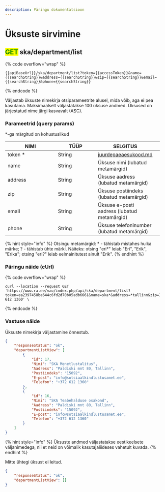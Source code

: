 ```yaml
---
description: Päringu dokumentatsioon
---
```


# Üksuste sirvimine

## <mark style="color:green;">GET</mark> ska/department/list

{% code overflow="wrap" %}
```
{{apiBaseUrl}}/ska/department/list?token={{accessToken}}&name={{searchString}}&address={{searchString}}&zip={{searchString}}&email={{searchString}}&phone={{searchString}}
```
{% endcode %}

Väljastab üksuste nimekirja otsiparameetrite alusel, mida võib, aga ei pea kasutama. Maksimaalselt väljastatakse 100 üksuse andmed. Üksused on järjestatud nime järgi kasvavalt (ASC).

### Parameetrid (query params)

\*-ga märgitud on kohustuslikud

<table><thead><tr><th width="197">NIMI</th><th width="152">TÜÜP</th><th>SELGITUS</th><th data-hidden></th></tr></thead><tbody><tr><td>token *</td><td>String</td><td><a data-mention href="../../juurdepaeaesukood.md">juurdepaeaesukood.md</a></td><td></td></tr><tr><td>name</td><td>String </td><td>Üksuse nimi (lubatud metamärgid)</td><td></td></tr><tr><td>address</td><td>String </td><td>Üksuse aadress (lubatud metamärgid)</td><td></td></tr><tr><td>zip</td><td>String </td><td>Üksuse postiindeks (lubatud metamärgid)</td><td></td></tr><tr><td>email</td><td>String </td><td>Üksuse e-posti aadress (lubatud metamärgid)</td><td></td></tr><tr><td>phone</td><td>String</td><td>Üksuse telefoninumber (lubatud metamärgid)</td><td></td></tr></tbody></table>

{% hint style="info" %}
Otsingu metamärgid: \* - tähistab mistahes hulka märke; ? - tähistab ühte märki. Näiteks: otsing "eri\*" leiab "Eri", "Erik", "Erika"; otsing "eri?" leiab eelmainitutest ainult "Erik".
{% endhint %}

### Päringu näide (cUrl)

{% code overflow="wrap" %}
```shell
curl --location --request GET 'https://www.ra.ee/vau/index.php/api/ska/department/list?token=ea2397458ba644c6fd2d70b05adb6661&name=ska*&address=*tallinn&zip=15092&email=info@*&phone=???? 612 1360' \
```
{% endcode %}

### Vastuse näide

Üksuste nimekirja väljastamine õnnestub.

```json
{
    "responseStatus": "ok",
    "departmentListView": [
        {
            "id": 17,
            "Nimi": "SKA Menetlustalitus",
            "Aadress": "Paldiski mnt 80, Tallinn",
            "Postiindeks": "15092",
            "E-post": "info@sotsiaalkindlustusamet.ee",
            "Telefon": "+372 612 1360"
        },
        {
            "id": 16,
            "Nimi": "SKA Teabehalduse osakond",
            "Aadress": "Paldiski mnt 80, Tallinn",
            "Postiindeks": "15092",
            "E-post": "info@sotsiaalkindlustusamet.ee",
            "Telefon": "+372 612 1360"
        }
    ]
}
```

{% hint style="info" %}
Üksuste andmed väljastatakse eestikeelsete väljanimedega, nii et neid on võimalik kasutajaliideses vahetult kuvada.
{% endhint %}

Mitte ühtegi üksust ei leitud.

```json
{
    "responseStatus": "ok",
    "departmentListView": []
}
```
